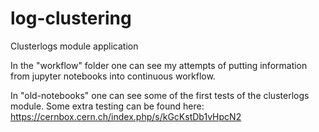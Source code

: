 # log-clustering

Clusterlogs module application

In the "workflow" folder one can see my attempts of putting information from jupyter notebooks into continuous workflow.

In "old-notebooks" one can see some of the first tests of the clusterlogs module. Some extra testing can be found here: https://cernbox.cern.ch/index.php/s/kGcKstDb1vHpcN2
